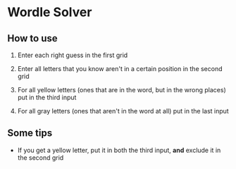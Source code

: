 # Wordle Solver

## How to use
1. Enter each right guess in the first grid

2. Enter all letters that you know aren't in a certain position in the second grid

3. For all yellow letters (ones that are in the word, but in the wrong places) put in the third input

4. For all gray letters (ones that aren't in the word at all) put in the last input

## Some tips
- If you get a yellow letter, put it in both the third input, **and** exclude it  in the second grid